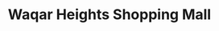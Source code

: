 ---
title: "Waqar Heights Shopping Mall"
url: /lahore/waqar-heights-shopping-mall/
shop: Einkaufszentrum
---